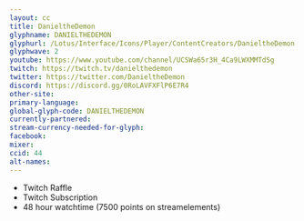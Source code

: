 ```yaml
---
layout: cc
title: DanieltheDemon
glyphname: DANIELTHEDEMON
glyphurl: /Lotus/Interface/Icons/Player/ContentCreators/DanieltheDemon.png
glyphwave: 2
youtube: https://www.youtube.com/channel/UCSWa65r3H_4Ca9LWXMMTdSg
twitch: https://twitch.tv/danielthedemon
twitter: https://twitter.com/DanieltheDemon
discord: https://discord.gg/0RoLAVFXFlP6E7R4
other-site:
primary-language:
global-glyph-code: DANIELTHEDEMON
currently-partnered:
stream-currency-needed-for-glyph:
facebook:
mixer:
ccid: 44
alt-names:
---
```

* Twitch Raffle
* Twitch Subscription
* 48 hour watchtime (7500 points on streamelements)
